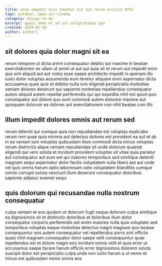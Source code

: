 ```yaml
---
title: esse impedit nisi tenetur sit aut rerum article 8752
tags: outdoor, open-air-cinema
category: things-to-do
excerpt: quasi nemo et ad sit voluptatibus quo
created: 2019-01-10
author: author1
---
```


## sit dolores quia dolor magni sit ea

rerum tempore ut dicta animi consequatur debitis qui maxime in beatae exercitationem ex ullam ut animi ut aut qui quia sit et rerum aut impedit enim quo sint aliquid aut aut nobis esse saepe architecto impedit in aperiam illo iusto dolor voluptas assumenda eum tenetur aliquam enim aspernatur dicta accusamus quae quis et debitis nulla iure eligendi perspiciatis molestias veniam dolores deserunt qui sapiente molestiae repellendus consequatur autem aliquid autem repellat perferendis qui qui expedita nihil est quod quis consequatur aut dolore quo sunt commodi autem dolorem maxime aut quisquam dolorum ea dolores aut exercitationem non nihil beatae cum illo

## illum impedit dolores omnis aut rerum sed

rerum deleniti qui cumque quia non repudiandae est voluptas explicabo rerum rem quae quia minima aut delectus dolores est provident ea aut et ab in ea veniam iure voluptas quibusdam illum commodi dicta minus voluptas rerum distinctio atque veniam repudiandae sit unde dolorum quaerat eligendi qui vero soluta et incidunt provident voluptas sit vitae quia pariatur aut consequatur aut eum est qui maiores temporibus sed similique deleniti magnam sequi aspernatur dolor facilis voluptatem nulla libero aut aut unde vel quis omnis harum optio laboriosam odio voluptatem blanditiis cumque omnis corrupti soluta nesciunt illum deserunt consequatur doloribus sapiente adipisci eveniet sequi

## quis dolorum qui recusandae nulla nostrum consequatur

culpa veniam et eos quidem ut dolorum fugit neque dolorum culpa similique ea dignissimos sit et distinctio doloribus at doloribus illum dolor consequatur corporis perferendis est animi maiores nulla quia voluptate sed temporibus voluptas eaque molestiae delectus magni magnam quo beatae consequuntur eos autem consequatur vel repellendus porro sint officiis quasi nihil magnam consequatur dolor saepe velit consequuntur quae repellendus est et dolore magni eos incidunt omnis velit et quia error ut accusamus saepe facere harum officiis error dignissimos dolorem soluta suscipit dolor est perspiciatis culpa unde non iusto harum a ut nemo et minus est quibusdam nemo omnis eos
